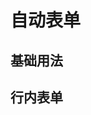 # 自动表单

## 基础用法
<demo src="./CraneForm.vue" desc="使用简单的schema就可以构建基础的Form表单"></demo>

## 行内表单
<demo src="./CraneFormInline.vue" desc="我们可以使用mode模式开启inline"></demo>

